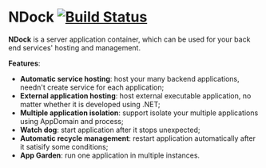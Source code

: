 NDock  [![Build Status](https://travis-ci.org/kerryjiang/NDock.svg?branch=master)](https://travis-ci.org/kerryjiang/NDock)
=====

**NDock** is a server application container, which can be used for your back end services' hosting and management.

**Features**:

* **Automatic service hosting**: host your many backend applications, needn't create service for each application;
* **External application hosting**: host external executable application, no matter whether it is developed using .NET;
* **Multiple application isolation**: support isolate your multiple applications using AppDomain and process;
* **Watch dog**: start application after it stops unexpected;
* **Automatic recycle management**: restart application automatically after it satisify some conditions;
* **App Garden**: run one application in multiple instances.
